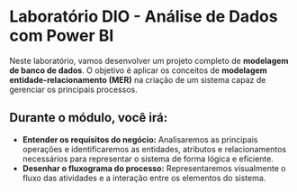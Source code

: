 
<body>

  <h1>Laboratório DIO - Análise de Dados com Power BI</h1>

  <section>
    <p>Neste laboratório, vamos desenvolver um projeto completo de <strong>modelagem de banco de dados</strong>. O objetivo é aplicar os conceitos de <strong>modelagem entidade-relacionamento (MER)</strong> na criação de um sistema capaz de gerenciar os principais processos.</p>
  </section>

  <section>
    <h2>Durante o módulo, você irá:</h2>
    <ul>
      <li><strong>Entender os requisitos do negócio:</strong> Analisaremos as principais operações e identificaremos as entidades, atributos e relacionamentos necessários para representar o sistema de forma lógica e eficiente.</li>
      <li><strong>Desenhar o fluxograma do processo:</strong> Representaremos visualmente o fluxo das atividades e a interação entre os elementos do sistema.</li>
    </ul>
  </section>

</body>
</html>
